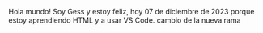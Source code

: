 Hola mundo! Soy Gess y estoy feliz, hoy 07 de diciembre de 2023 porque estoy aprendiendo HTML y a usar VS Code.
cambio de la nueva rama